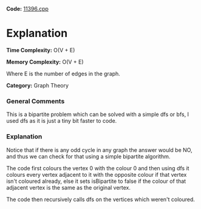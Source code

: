 **Code:** [11396.cpp](./11396.cpp)

# Explanation

**Time Complexity:** O(V + E)

**Memory Complexity:** O(V + E)

Where E is the number of edges in the graph.

**Category:** Graph Theory

### General Comments

This is a bipartite problem which can be solved with a simple dfs or bfs, I used dfs as it is just a tiny bit faster to code.

### Explanation

Notice that if there is any odd cycle in any graph the answer would be NO, and thus we can check for that using a simple bipartite algorithm.

The code first colours the vertex 0 with the colour 0 and then using dfs it colours every vertex adjacent to it with the opposite colour if that vertex isn't coloured already, else it sets isBipartite to false if the colour of that adjacent vertex is the same as the original vertex.

The code then recursively calls dfs on the vertices which weren't coloured.
